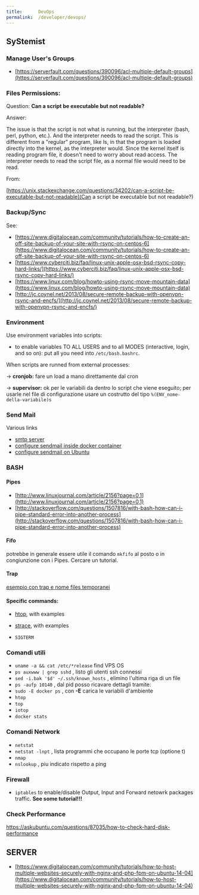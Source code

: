 ```yaml
---
title:      DevOps
permalink:  /developer/devops/
---
```



SyStemist
---------

### Manage User's Groups

- [https://serverfault.com/questions/390096/acl-multiple-default-groups](https://serverfault.com/questions/390096/acl-multiple-default-groups)


### Files Permissions:

Question: **Can a script be executable but not readable?**

Answer:

The issue is that the script is not what is running, but the interpreter (bash, perl, python, etc.). And the interpreter needs to read the script. This is different from a "regular" program, like ls, in that the program is loaded directly into the kernel, as the interpreter would. Since the kernel itself is reading program file, it doesn't need to worry about read access. The interpreter needs to read the script file, as a normal file would need to be read.

From:

[https://unix.stackexchange.com/questions/34202/can-a-script-be-executable-but-not-readable](Can a script be executable but not readable?)


### Backup/Sync

See:

- [https://www.digitalocean.com/community/tutorials/how-to-create-an-off-site-backup-of-your-site-with-rsync-on-centos-6](https://www.digitalocean.com/community/tutorials/how-to-create-an-off-site-backup-of-your-site-with-rsync-on-centos-6)
- [https://www.cyberciti.biz/faq/linux-unix-apple-osx-bsd-rsync-copy-hard-links/](https://www.cyberciti.biz/faq/linux-unix-apple-osx-bsd-rsync-copy-hard-links/)
- [https://www.linux.com/blog/howto-using-rsync-move-mountain-data](https://www.linux.com/blog/howto-using-rsync-move-mountain-data)
- [http://jc.coynel.net/2013/08/secure-remote-backup-with-openvpn-rsync-and-encfs/](http://jc.coynel.net/2013/08/secure-remote-backup-with-openvpn-rsync-and-encfs/)


### Environment

Use environment variables into scripts:

- to enable variables TO ALL USERS and to all MODES (interactive, login, and so on): put all you need into `/etc/bash.bashrc`.


When scripts are runned from external processes:

-> **cronjob:** fare un load a mano direttamente dal cron

-> **supervisor:** ok per le variabili da dentro lo script che viene eseguito; per usarle nel file di configurazione usare un costrutto del tipo `%(ENV_nome-della-variabile)s`



### Send Mail

Various links

- [smtp server](https://unix.stackexchange.com/questions/36982/can-i-set-up-system-mail-to-use-an-external-smtp-server)
- [configure sendmail inside docker container](http://stackoverflow.com/questions/26215021/configure-sendmail-inside-a-docker-container)
- [configure sendmail on Ubuntu](http://stackoverflow.com/questions/10359437/sendmail-how-to-configure-sendmail-on-ubuntu)



### BASH


#### Pipes

- [http://www.linuxjournal.com/article/2156?page=0,1](http://www.linuxjournal.com/article/2156?page=0,1)
- [http://stackoverflow.com/questions/1507816/with-bash-how-can-i-pipe-standard-error-into-another-process](http://stackoverflow.com/questions/1507816/with-bash-how-can-i-pipe-standard-error-into-another-process)

#### Fifo

potrebbe in generale essere utile il comando `mkfifo` al posto o in congiunzione con i Pipes.
Cercare un tutorial.

#### Trap

[esempio con trap e nome files temporanei](http://linuxcommand.org/wss0160.php)


#### Specific commands:

- [htop](http://www.thegeekstuff.com/2011/09/linux-htop-examples/), with examples
- [strace](http://hokstad.com/5-simple-ways-to-troubleshoot-using-strace), with examples

- `SIGTERM`

### Comandi utili

- `uname -a && cat /etc/*release` find VPS OS
- `ps auxwww | grep sshd` , listo gli utenti ssh connessi
- `sed -i.bak '$d' ~/.ssh/known_hosts` , elimino l'ultima riga di un file 
- `ps -aufp 10140` , dal pid posso ricavare dettagli tramite:
- `sudo -E docker ps` , con **-E** carica le variabili d'ambiente
- `htop`
- `top`
- `iotop`
- `docker stats`

### Comandi Network

- `netstat`
- `netstat -lnpt` , lista programmi che occupano le porte tcp (optione t)
- `nmap`
- `nslookup` , piu indicato rispetto a ping

### Firewall

- `iptables` to enable/disable Output, Input and Forward netowrk packages traffic. **See some tutorial!!!**


### Check Performance

[https://askubuntu.com/questions/87035/how-to-check-hard-disk-performance
](https://askubuntu.com/questions/87035/how-to-check-hard-disk-performance
)


SERVER
------

- [https://www.digitalocean.com/community/tutorials/how-to-host-multiple-websites-securely-with-nginx-and-php-fpm-on-ubuntu-14-04](https://www.digitalocean.com/community/tutorials/how-to-host-multiple-websites-securely-with-nginx-and-php-fpm-on-ubuntu-14-04)